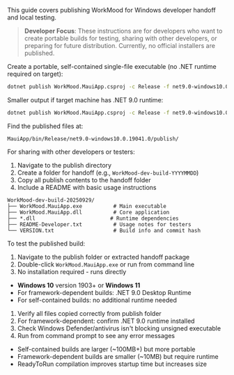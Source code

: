 <!-- (dl (section-meta Windows Deployment)) -->

This guide covers publishing WorkMood for Windows developer handoff and local testing.

> **Developer Focus**: These instructions are for developers who want to create portable builds for testing, sharing with other developers, or preparing for future distribution. Currently, no official installers are published.

<!-- (dl (# Publishing for Windows)) -->

<!-- (dl (## Self-Contained Single-File)) -->

Create a portable, self-contained single-file executable (no .NET runtime required on target):

```bash
dotnet publish WorkMood.MauiApp.csproj -c Release -f net9.0-windows10.0.19041.0 --self-contained -p:PublishSingleFile=true -p:PublishReadyToRun=true
```

<!-- (dl (## Framework-Dependent)) -->

Smaller output if target machine has .NET 9.0 runtime:

```bash
dotnet publish WorkMood.MauiApp.csproj -c Release -f net9.0-windows10.0.19041.0 --no-self-contained
```

<!-- (dl (# Published Output Location)) -->

Find the published files at:

```text
MauiApp/bin/Release/net9.0-windows10.0.19041.0/publish/
```

<!-- (dl (# Developer Handoff)) -->

<!-- (dl (## Portable Build Package)) -->

For sharing with other developers or testers:

1. Navigate to the publish directory
2. Create a folder for handoff (e.g., `WorkMood-dev-build-YYYYMMDD`)
3. Copy all publish contents to the handoff folder
4. Include a README with basic usage instructions

<!-- (dl (## Example Handoff Structure)) -->

```text
WorkMood-dev-build-20250929/
├── WorkMood.MauiApp.exe          # Main executable
├── WorkMood.MauiApp.dll          # Core application
├── *.dll                        # Runtime dependencies
├── README-Developer.txt          # Usage notes for testers
└── VERSION.txt                   # Build info and commit hash
```

<!-- (dl (# Running Published Build)) -->

To test the published build:

1. Navigate to the publish folder or extracted handoff package
2. Double-click `WorkMood.MauiApp.exe` or run from command line
3. No installation required - runs directly

<!-- (dl (# Target Requirements)) -->

- **Windows 10** version 1903+ or **Windows 11**
- For framework-dependent builds: .NET 9.0 Desktop Runtime
- For self-contained builds: no additional runtime needed

<!-- (dl (# Troubleshooting Published Builds)) -->

<!-- (dl (## Execution Issues)) -->

1. Verify all files copied correctly from publish folder
2. For framework-dependent: confirm .NET 9.0 runtime installed
3. Check Windows Defender/antivirus isn't blocking unsigned executable
4. Run from command prompt to see any error messages

<!-- (dl (## Performance Notes)) -->

- Self-contained builds are larger (~100MB+) but more portable
- Framework-dependent builds are smaller (~10MB) but require runtime
- ReadyToRun compilation improves startup time but increases size
